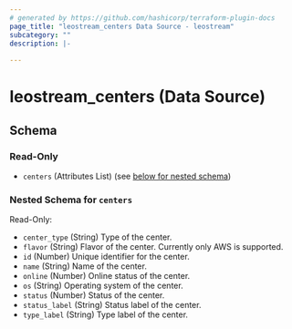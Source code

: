 ```yaml
---
# generated by https://github.com/hashicorp/terraform-plugin-docs
page_title: "leostream_centers Data Source - leostream"
subcategory: ""
description: |-
  
---
```


# leostream_centers (Data Source)





<!-- schema generated by tfplugindocs -->
## Schema

### Read-Only

- `centers` (Attributes List) (see [below for nested schema](#nestedatt--centers))

<a id="nestedatt--centers"></a>
### Nested Schema for `centers`

Read-Only:

- `center_type` (String) Type of the center.
- `flavor` (String) Flavor of the center. Currently only AWS is supported.
- `id` (Number) Unique identifier for the center.
- `name` (String) Name of the center.
- `online` (Number) Online status of the center.
- `os` (String) Operating system of the center.
- `status` (Number) Status of the center.
- `status_label` (String) Status label of the center.
- `type_label` (String) Type label of the center.
